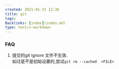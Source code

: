 ```yaml
---
created: 2021-01-31 12:36
title: git
tags:
Backlinks: [index](index.md)
type: text/x-markdown
---
```

### FAQ
1. 提交的git ignore 文件不生效.  
   如过是不是初始设置的,尝试`git rm --cached  <FILE>`
